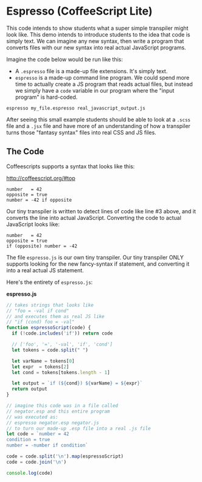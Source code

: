 # Espresso (CoffeeScript Lite)
This code intends to show students what a super simple transpiler might look like.
This demo intends to introduce students to the idea that code is simply text. We can
imagine any new syntax, then write a program that converts files with our new syntax
into real actual JavaScript programs.

Imagine the code below would be run like this:

* A `.espresso` file is a made-up file extensions. It's simply text.
* `espresso` is a made-up command line program. We could spend more time to actually
  create a JS program that reads actual files, but instead we simply have a `code`
  variable in our program where the "input program" is hard-coded.

```
espresso my_file.espresso real_javascript_output.js
```

After seeing this small example students should be able to look at a `.scss` file
and a `.jsx` file and have more of an understanding of how a transpiler turns those
"fantasy syntax" files into real CSS and JS files.

## The Code
Coffeescripts supports a syntax that looks like this:

http://coffeescript.org/#top

```
number   = 42
opposite = true
number = -42 if opposite
```

Our tiny transpiler is written to detect lines of code like line #3 above,
and it converts the line into actual JavaScript. Converting the code to
actual JavaScript looks like:

```
number   = 42
opposite = true
if (opposite) number = -42
```

The file `espresso.js` is our own tiny transpiler. Our tiny transpiler ONLY supports
looking for the new fancy-syntax if statement, and converting it into a real
actual JS statement.

Here's the entirety of `espresso.js`:

**espresso.js**
```js
// takes strings that looks like
// "foo = -val if cond"
// and executes them as real JS like
// "if (cond) foo = -val"
function espressoScript(code) {
  if (!code.includes('if')) return code

  // ['foo', '=', '-val', 'if', 'cond']
  let tokens = code.split(" ")

  let varName = tokens[0]
  let expr  = tokens[2]
  let cond = tokens[tokens.length - 1]

  let output = `if (${cond}) ${varName} = ${expr}`
  return output
}

// imagine this code was in a file called
// negator.esp and this entire program
// was executed as:
// espresso negator.esp negator.js
// to turn our made-up .esp file into a real .js file
let code = `number = 42
condition = true
number = -number if condition`

code = code.split('\n').map(espressoScript)
code = code.join('\n')

console.log(code)

```